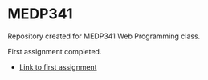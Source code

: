 # MEDP341

Repository created for MEDP341 Web Programming class.

First assignment completed.

- <a href="https://imextrapolite3.github.io/MEDP341/assignment-one/">Link to first assignment</a>
